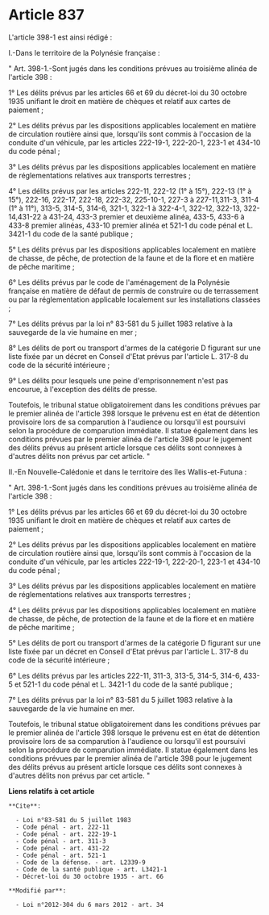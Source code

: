 # Article 837

L'article 398-1 est ainsi rédigé : 

I.-Dans le territoire de la Polynésie française : 

" Art. 398-1.-Sont jugés dans les conditions prévues au troisième alinéa de l'article 398 : 

1° Les délits prévus par les articles 66 et 69 du décret-loi du 30 octobre 1935 unifiant le droit en matière de chèques et
relatif aux cartes de paiement ; 

2° Les délits prévus par les dispositions applicables localement en matière de circulation routière ainsi que, lorsqu'ils
sont commis à l'occasion de la conduite d'un véhicule, par les articles 222-19-1, 222-20-1, 223-1 et 434-10 du code pénal ; 

3° Les délits prévus par les dispositions applicables localement en matière de réglementations relatives aux transports
terrestres ; 

4° Les délits prévus par les articles 222-11, 222-12 (1° à 15°), 222-13 (1° à 15°), 222-16, 222-17, 222-18, 222-32, 225-10-1,
227-3 à 227-11,311-3, 311-4 (1° à 11°), 313-5, 314-5, 314-6, 321-1, 322-1 à 322-4-1, 322-12, 322-13, 322-14,431-22 à 431-24,
433-3 premier et deuxième alinéa, 433-5, 433-6 à 433-8 premier alinéas, 433-10 premier alinéa et 521-1 du code pénal et L.
3421-1 du code de la santé publique ; 

5° Les délits prévus par les dispositions applicables localement en matière de chasse, de pêche, de protection de la faune et
de la flore et en matière de pêche maritime ; 

6° Les délits prévus par le code de l'aménagement de la Polynésie française en matière de défaut de permis de construire ou
de terrassement ou par la réglementation applicable localement sur les installations classées ; 

7° Les délits prévus par la loi n° 83-581 du 5 juillet 1983 relative à la sauvegarde de la vie humaine en mer ; 

8° Les délits de port ou transport d'armes de la catégorie D figurant sur une liste fixée par un décret en Conseil d'Etat
prévus par l'article L. 317-8 du code de la sécurité intérieure ; 

9° Les délits pour lesquels une peine d'emprisonnement n'est pas encourue, à l'exception des délits de presse. 

Toutefois, le tribunal statue obligatoirement dans les conditions prévues par le premier alinéa de l'article 398 lorsque le
prévenu est en état de détention provisoire lors de sa comparution à l'audience ou lorsqu'il est poursuivi selon la procédure
de comparution immédiate. Il statue également dans les conditions prévues par le premier alinéa de l'article 398 pour le
jugement des délits prévus au présent article lorsque ces délits sont connexes à d'autres délits non prévus par cet article.
" 

II.-En Nouvelle-Calédonie et dans le territoire des îles Wallis-et-Futuna : 

" Art. 398-1.-Sont jugés dans les conditions prévues au troisième alinéa de l'article 398 : 

1° Les délits prévus par les articles 66 et 69 du décret-loi du 30 octobre 1935 unifiant le droit en matière de chèques et
relatif aux cartes de paiement ; 

2° Les délits prévus par les dispositions applicables localement en matière de circulation routière ainsi que, lorsqu'ils
sont commis à l'occasion de la conduite d'un véhicule, par les articles 222-19-1, 222-20-1, 223-1 et 434-10 du code pénal ; 

3° Les délits prévus par les dispositions applicables localement en matière de réglementations relatives aux transports
terrestres ; 

4° Les délits prévus par les dispositions applicables localement en matière de chasse, de pêche, de protection de la faune et
de la flore et en matière de pêche maritime ; 

5° Les délits de port ou transport d'armes de la catégorie D figurant sur une liste fixée par un décret en Conseil d'Etat
prévus par l'article L. 317-8 du code de la sécurité intérieure ; 

6° Les délits prévus par les articles 222-11, 311-3, 313-5, 314-5, 314-6, 433-5 et 521-1 du code pénal et L. 3421-1 du code
de la santé publique ; 

7° Les délits prévus par la loi n° 83-581 du 5 juillet 1983 relative à la sauvegarde de la vie humaine en mer. 

Toutefois, le tribunal statue obligatoirement dans les conditions prévues par le premier alinéa de l'article 398 lorsque le
prévenu est en état de détention provisoire lors de sa comparution à l'audience ou lorsqu'il est poursuivi selon la procédure
de comparution immédiate. Il statue également dans les conditions prévues par le premier alinéa de l'article 398 pour le
jugement des délits prévus au présent article lorsque ces délits sont connexes à d'autres délits non prévus par cet article.
"

**Liens relatifs à cet article**

	**Cite**:

	  - Loi n°83-581 du 5 juillet 1983
	  - Code pénal - art. 222-11
	  - Code pénal - art. 222-19-1
	  - Code pénal - art. 311-3
	  - Code pénal - art. 431-22
	  - Code pénal - art. 521-1
	  - Code de la défense. - art. L2339-9
	  - Code de la santé publique - art. L3421-1
	  - Décret-loi du 30 octobre 1935 - art. 66

	**Modifié par**:

	  - Loi n°2012-304 du 6 mars 2012 - art. 34
